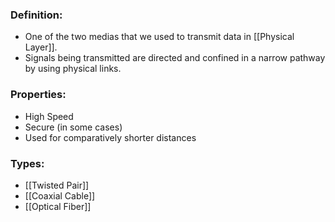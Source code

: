 ### Definition:
- One of the two medias that we used to transmit data in [[Physical Layer]].
- Signals being transmitted are directed and confined in a narrow pathway by using physical links.
### Properties:
- High Speed
- Secure (in some cases)
- Used for comparatively shorter distances
### Types:
- [[Twisted Pair]]
- [[Coaxial Cable]]
- [[Optical Fiber]]

